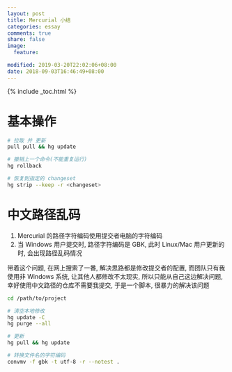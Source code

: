 ```yaml
---
layout: post
title: Mercurial 小结
categories: essay
comments: true
share: false
image:
  feature:

modified: 2019-03-20T22:02:06+08:00
date: 2018-09-03T16:46:49+08:00
---
```


{% include _toc.html %}

# 基本操作

``` bash
# 拉取 并 更新
pull pull && hg update

# 撤销上一个命令(不能重复运行)
hg rollback

# 恢复到指定的 changeset
hg strip --keep -r <changeset>
```

# 中文路径乱码

1. Mercurial 的路径字符编码使用提交者电脑的字符编码
1. 当 Windows 用户提交时, 路径字符编码是 GBK, 此时 Linux/Mac 用户更新的时, 会出现路径乱码情况

带着这个问题, 在网上搜索了一番, 解决思路都是修改提交者的配置,
而团队只有我使用非 Windows 系统, 让其他人都修改不太现实,
所以只能从自己这边解决问题, 幸好使用中文路径的仓库不需要我提交,
于是一个脚本, 很暴力的解决该问题

``` bash
cd /path/to/project

# 清空本地修改
hg update -C
hg purge --all

# 更新
hg pull && hg update

# 转换文件名的字符编码
convmv -f gbk -t utf-8 -r --notest .
```
